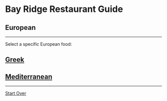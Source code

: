 # Bay Ridge Restaurant Guide
## European 
---
Select a specific European food:
## [Greek](greek.md)
## [Mediterranean](mediterranean.md)
---
[Start Over](../home.md)
